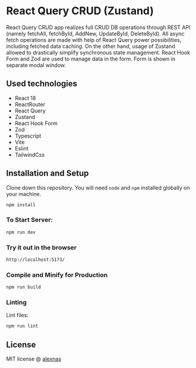# React Query CRUD (Zustand)

React Query CRUD app realizes full CRUD DB operations through REST API (namely fetchAll, fetchById, AddNew, UpdateById, DeleteById). All async fetch operations are made with help of React Query power possibilities, including fetched data caching. On the other hand, usage of Zustand allowed to drastically simplify synchronous state management.
React Hook Form and Zod are used to manage data in the form. Form is shown in separate modal window.

## Used technologies

- React 18
- ReactRouter
- React Query
- Zustand
- React Hook Form
- Zod
- Typescript
- Vite
- Eslint
- TailwindCss

## Installation and Setup

Clone down this repository. You will need `node` and `npm` installed globally on your machine.

```sh
npm install
```

### To Start Server:

```sh
npm run dev
```

### Try it out in the browser

```sh
http://localhost:5173/
```

### Compile and Minify for Production

```sh
npm run build
```

### Linting

Lint files:

```sh
npm run lint
```

## License

MIT license @ [alexnas](https://github.com/alexnas)
